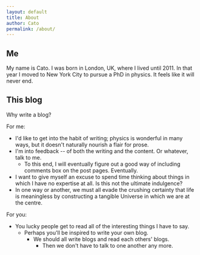 ```yaml
---
layout: default
title: About
author: Cato
permalink: /about/
---
```


## Me

My name is Cato. I was born in London, UK, where I lived until 2011. In that year I moved to New York City to pursue a PhD in physics. It feels like it will never end.

## This blog

Why write a blog?

For me:

- I'd like to get into the habit of writing; physics is wonderful in many ways, but it doesn't naturally nourish a flair for prose.
- I'm into feedback -- of both the writing and the content. Or whatever, talk to me.
  + To this end, I will eventually figure out a good way of including comments box on the post pages. Eventually.
- I want to give myself an excuse to spend time thinking about things in which I have no expertise at all. Is this not the ultimate indulgence?
- In one way or another, we must all evade the crushing certainty that life is meaningless by constructing a tangible Universe in which we are at the centre.

For you:

- You lucky people get to read all of the interesting things I have to say.
  - Perhaps you'll be inspired to write your own blog.
    - We should all write blogs and read each others' blogs.
      - Then we don't have to talk to one another any more.
